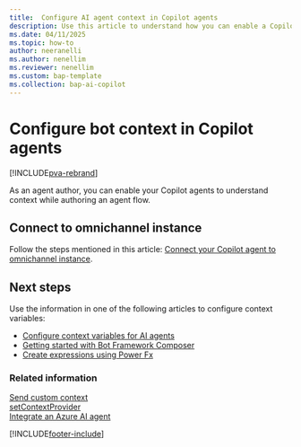 ```yaml
---
title:  Configure AI agent context in Copilot agents 
description: Use this article to understand how you can enable a Copilot agent to understand context while authoring an agent flow.
ms.date: 04/11/2025
ms.topic: how-to
author: neeranelli
ms.author: nenellim
ms.reviewer: nenellim
ms.custom: bap-template
ms.collection: bap-ai-copilot
---
```

# Configure bot context in Copilot agents 

[!INCLUDE[pva-rebrand](../../includes/cc-pva-rebrand.md)]

As an agent author, you can enable your Copilot agents to understand context while authoring an agent flow.

## Connect to omnichannel instance

Follow the steps mentioned in this article: [Connect your Copilot agent to omnichannel instance](../administer/configure-bot-virtual-agent.md#configure-context-variables-for-the-copilot-agent).

## Next steps

Use the information in one of the following articles to configure context variables:

- [Configure context variables for AI agents](../administer/context-variables-for-bot.md)  
- [Getting started with Bot Framework Composer](/power-virtual-agents/advanced-bot-framework-composer-fundamentals)
- [Create expressions using Power Fx](/power-virtual-agents/advanced-power-fx)

### Related information

[Send custom context](../develop/send-context-starting-chat.md)  
[setContextProvider](../develop/reference/methods/setContextProvider.md)  
[Integrate an Azure AI agent](../administer/configure-bot-azure.md)  

[!INCLUDE[footer-include](../../includes/footer-banner.md)]
